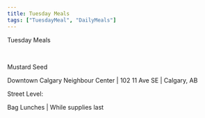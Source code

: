 ```yaml
---
title: Tuesday Meals
tags: ["TuesdayMeal", "DailyMeals"]
---
```


<span class="subHeader">Tuesday Meals</span>

<br>

Mustard Seed

Downtown Calgary Neighbour Center | 102 11 Ave SE | Calgary, AB

Street Level:

Bag Lunches | While supplies last

